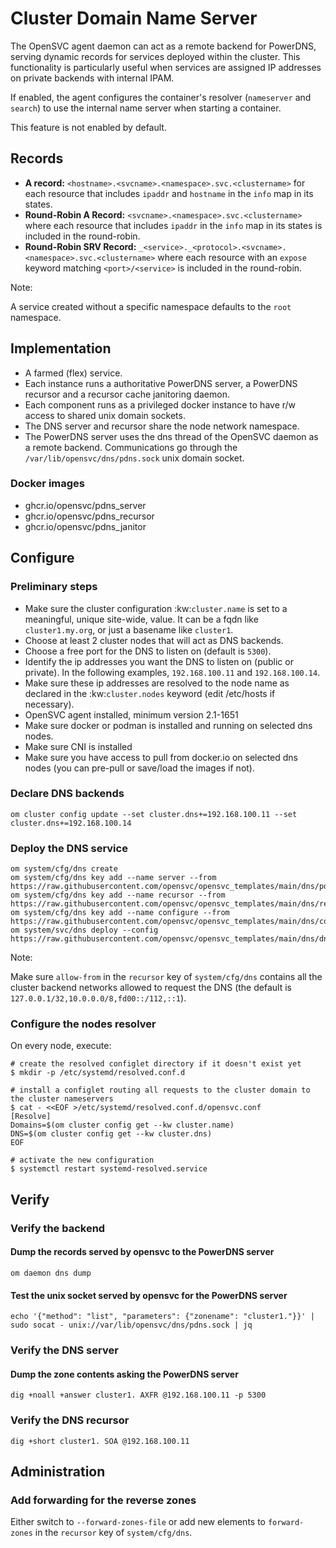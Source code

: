 # Cluster Domain Name Server

The OpenSVC agent daemon can act as a remote backend for PowerDNS, serving dynamic records for services deployed within the cluster. This functionality is particularly useful when services are assigned IP addresses on private backends with internal IPAM.

If enabled, the agent configures the container's resolver (`nameserver` and `search`) to use the internal name server when starting a container.

This feature is not enabled by default.

## Records

* **A record:** `<hostname>.<svcname>.<namespace>.svc.<clustername>` for each resource that includes `ipaddr` and `hostname` in the `info` map in its states.
* **Round-Robin A Record:** `<svcname>.<namespace>.svc.<clustername>` where each resource that includes `ipaddr` in the `info` map in its states is included in the round-robin.
* **Round-Robin SRV Record:** `_<service>._<protocol>.<svcname>.<namespace>.svc.<clustername>` where each resource with an `expose` keyword matching `<port>/<service>` is included in the round-robin.

<div class="warning">

Note:

A service created without a specific namespace defaults to the `root` namespace.

</div>

## Implementation

* A farmed (flex) service.
* Each instance runs a authoritative PowerDNS server, a PowerDNS recursor and a recursor cache janitoring daemon.
* Each component runs as a privileged docker instance to have r/w access to shared unix domain sockets.
* The DNS server and recursor share the node network namespace.
* The PowerDNS server uses the dns thread of the OpenSVC daemon as a remote backend. Communications go through the `/var/lib/opensvc/dns/pdns.sock` unix domain socket.

### Docker images

* ghcr.io/opensvc/pdns_server
* ghcr.io/opensvc/pdns_recursor
* ghcr.io/opensvc/pdns_janitor

## Configure

### Preliminary steps

* Make sure the cluster configuration :kw:`cluster.name` is set to a meaningful, unique site-wide, value. It can be a fqdn like `cluster1.my.org`, or just a basename like `cluster1`.
* Choose at least 2 cluster nodes that will act as DNS backends.
* Choose a free port for the DNS to listen on (default is `5300`).
* Identify the ip addresses you want the DNS to listen on (public or private). In the following examples, `192.168.100.11` and `192.168.100.14`.
* Make sure these ip addresses are resolved to the node name as declared in the :kw:`cluster.nodes` keyword (edit /etc/hosts if necessary).
* OpenSVC agent installed, minimum version 2.1-1651
* Make sure docker or podman is installed and running on selected dns nodes.
* Make sure CNI is installed
* Make sure you have access to pull from docker.io on selected dns nodes (you can pre-pull or save/load the images if not).

### Declare DNS backends

    om cluster config update --set cluster.dns+=192.168.100.11 --set cluster.dns+=192.168.100.14

### Deploy the DNS service

    om system/cfg/dns create
    om system/cfg/dns key add --name server --from https://raw.githubusercontent.com/opensvc/opensvc_templates/main/dns/pdns.conf.template
    om system/cfg/dns key add --name recursor --from https://raw.githubusercontent.com/opensvc/opensvc_templates/main/dns/recursor.conf.template
    om system/cfg/dns key add --name configure --from https://raw.githubusercontent.com/opensvc/opensvc_templates/main/dns/configure
    om system/svc/dns deploy --config https://raw.githubusercontent.com/opensvc/opensvc_templates/main/dns/dns.conf

<div class="warning">

Note:

Make sure `allow-from` in the `recursor` key of `system/cfg/dns` contains all the cluster backend networks allowed to request the DNS (the default is `127.0.0.1/32,10.0.0.0/8,fd00::/112,::1`).

</div>

### Configure the nodes resolver

On every node, execute:

    # create the resolved configlet directory if it doesn't exist yet
    $ mkdir -p /etc/systemd/resolved.conf.d

    # install a configlet routing all requests to the cluster domain to the cluster nameservers
    $ cat - <<EOF >/etc/systemd/resolved.conf.d/opensvc.conf
    [Resolve]
    Domains=$(om cluster config get --kw cluster.name)
    DNS=$(om cluster config get --kw cluster.dns)
    EOF

    # activate the new configuration
    $ systemctl restart systemd-resolved.service

## Verify

### Verify the backend

#### Dump the records served by opensvc to the PowerDNS server

```
om daemon dns dump
```

#### Test the unix socket served by opensvc for the PowerDNS server

```
echo '{"method": "list", "parameters": {"zonename": "cluster1."}}' | sudo socat - unix://var/lib/opensvc/dns/pdns.sock | jq
```

### Verify the DNS server

#### Dump the zone contents asking the PowerDNS server

```
dig +noall +answer cluster1. AXFR @192.168.100.11 -p 5300
```

### Verify the DNS recursor

```
dig +short cluster1. SOA @192.168.100.11
```

## Administration

### Add forwarding for the reverse zones

Either switch to `--forward-zones-file` or add new elements to `forward-zones` in the `recursor` key of `system/cfg/dns`.
